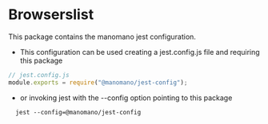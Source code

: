 # Browserslist

This package contains the manomano jest configuration.

- This configuration can be used creating a jest.config.js file and requiring this package

```js
// jest.config.js
module.exports = require("@manomano/jest-config");
```

- or invoking jest with the --config option pointing to this package

```
  jest --config=@manomano/jest-config
```
